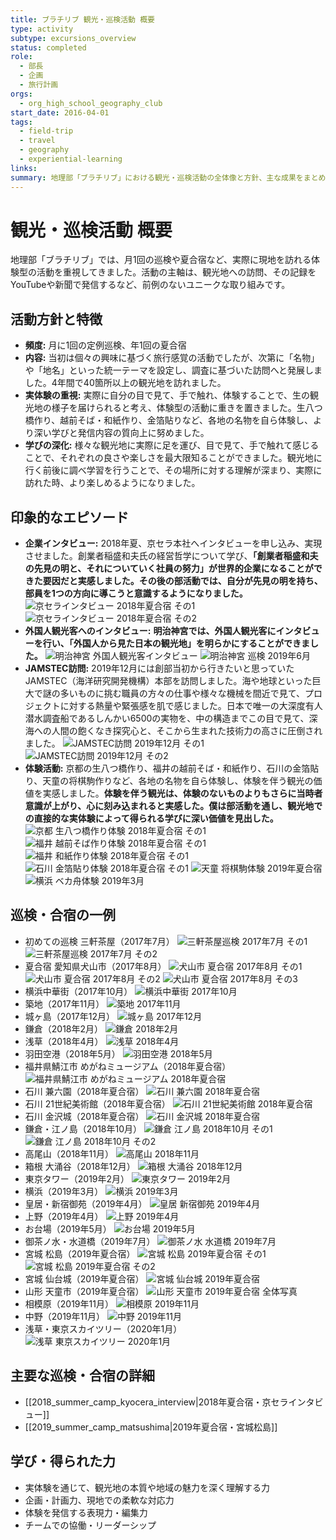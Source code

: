 ```yaml
---
title: ブラチリブ 観光・巡検活動 概要
type: activity
subtype: excursions_overview
status: completed
role:
  - 部長
  - 企画
  - 旅行計画
orgs:
  - org_high_school_geography_club
start_date: 2016-04-01
tags:
  - field-trip
  - travel
  - geography
  - experiential-learning
links: 
summary: 地理部「ブラチリブ」における観光・巡検活動の全体像と方針、主な成果をまとめたノート。
---
```

# 観光・巡検活動 概要

地理部「ブラチリブ」では、月1回の巡検や夏合宿など、実際に現地を訪れる体験型の活動を重視してきました。活動の主軸は、観光地への訪問、その記録をYouTubeや新聞で発信するなど、前例のないユニークな取り組みです。

## 活動方針と特徴

- **頻度:** 月に1回の定例巡検、年1回の夏合宿
- **内容:** 当初は個々の興味に基づく旅行感覚の活動でしたが、次第に「名物」や「地名」といった統一テーマを設定し、調査に基づいた訪問へと発展しました。4年間で40箇所以上の観光地を訪れました。
- **実体験の重視:** 実際に自分の目で見て、手で触れ、体験することで、生の観光地の様子を届けられると考え、体験型の活動に重きを置きました。生八つ橋作り、越前そば・和紙作り、金箔貼りなど、各地の名物を自ら体験し、より深い学びと発信内容の質向上に努めました。
- **学びの深化:** 様々な観光地に実際に足を運び、目で見て、手で触れて感じることで、それぞれの良さや楽しさを最大限知ることができました。観光地に行く前後に調べ学習を行うことで、その場所に対する理解が深まり、実際に訪れた時、より楽しめるようになりました。

## 印象的なエピソード

- **企業インタビュー:** 2018年夏、京セラ本社へインタビューを申し込み、実現させました。創業者稲盛和夫氏の経営哲学について学び、**「創業者稲盛和夫の先見の明と、それについていく社員の努力」が世界的企業になることができた要因だと実感しました。その後の部活動では、自分が先見の明を持ち、部員を1つの方向に導こうと意識するようになりました。**
  ![京セラインタビュー 2018年夏合宿 その1](linked_assets/20_Activities/burachiribu_club_activity/assets/kyocera_interview_2018summer_1.jpg)
  ![京セラインタビュー 2018年夏合宿 その2](linked_assets/20_Activities/burachiribu_club_activity/assets/kyocera_interview_2018summer_2.jpg)
- **外国人観光客へのインタビュー:** **明治神宮では、外国人観光客にインタビューを行い、「外国人から見た日本の観光地」を明らかにすることができました。**
  ![明治神宮 外国人観光客インタビュー](linked_assets/20_Activities/burachiribu_club_activity/assets/meijijingu_interview_foreigners.jpg)
  ![明治神宮 巡検 2019年6月](linked_assets/20_Activities/burachiribu_club_activity/assets/meijijingu_201906.jpg)
- **JAMSTEC訪問:** 2019年12月には創部当初から行きたいと思っていたJAMSTEC（海洋研究開発機構）本部を訪問しました。海や地球といった巨大で謎の多いものに挑む職員の方々の仕事や様々な機械を間近で見て、プロジェクトに対する熱量や緊張感を肌で感じました。日本で唯一の大深度有人潜水調査船であるしんかい6500の実物を、中の構造までこの目で見て、深海への人間の飽くなき探究心と、そこから生まれた技術力の高さに圧倒されました。
  ![JAMSTEC訪問 2019年12月 その1](linked_assets/20_Activities/burachiribu_club_activity/assets/jamstec_201912_1.jpg)
  ![JAMSTEC訪問 2019年12月 その2](linked_assets/20_Activities/burachiribu_club_activity/assets/jamstec_201912_2.jpg)
- **体験活動:** 京都の生八つ橋作り、福井の越前そば・和紙作り、石川の金箔貼り、天童の将棋駒作りなど、各地の名物を自ら体験し、体験を伴う観光の価値を実感しました。**体験を伴う観光は、体験のないものよりもさらに当時者意識が上がり、心に刻み込まれると実感した。僕は部活動を通し、観光地での直接的な実体験によって得られる学びに深い価値を見出した。**
  ![京都 生八つ橋作り体験 2018年夏合宿 その1](linked_assets/20_Activities/burachiribu_club_activity/assets/kyoto_namayoutsuhashi_2018summer_1.jpg)
  ![福井 越前そば作り体験 2018年夏合宿 その1](linked_assets/20_Activities/burachiribu_club_activity/assets/fukui_soba_2018summer_1.jpg)
  ![福井 和紙作り体験 2018年夏合宿 その1](linked_assets/20_Activities/burachiribu_club_activity/assets/fukui_washi_2018summer_1.jpg)
  ![石川 金箔貼り体験 2018年夏合宿 その1](linked_assets/20_Activities/burachiribu_club_activity/assets/ishikawa_kinpaku_2018summer_1.jpg)
  ![天童 将棋駒体験 2019年夏合宿](linked_assets/20_Activities/burachiribu_club_activity/assets/tendo_shogikoma_2019summer.jpg)
  ![横浜 ベカ舟体験 2019年3月](linked_assets/20_Activities/burachiribu_club_activity/assets/yokohama_bekabune_201903.jpg)

## 巡検・合宿の一例

- 初めての巡検 三軒茶屋（2017年7月）
  ![三軒茶屋巡検 2017年7月 その1](linked_assets/20_Activities/burachiribu_club_activity/assets/sangenjaya_201707_1.jpg)
  ![三軒茶屋巡検 2017年7月 その2](linked_assets/20_Activities/burachiribu_club_activity/assets/sangenjaya_201707_2.jpg)
- 夏合宿 愛知県犬山市（2017年8月）
  ![犬山市 夏合宿 2017年8月 その1](linked_assets/20_Activities/burachiribu_club_activity/assets/inuyama_201708_1.jpg)
  ![犬山市 夏合宿 2017年8月 その2](linked_assets/20_Activities/burachiribu_club_activity/assets/inuyama_201708_2.jpg)
  ![犬山市 夏合宿 2017年8月 その3](linked_assets/20_Activities/burachiribu_club_activity/assets/inuyama_201708_3.jpg)
- 横浜中華街（2017年10月）
  ![横浜中華街 2017年10月](linked_assets/20_Activities/burachiribu_club_activity/assets/yokohama_chinatown_201710.jpg)
- 築地（2017年11月）
  ![築地 2017年11月](linked_assets/20_Activities/burachiribu_club_activity/assets/tsukiji_201711.jpg)
- 城ヶ島（2017年12月）
  ![城ヶ島 2017年12月](linked_assets/20_Activities/burachiribu_club_activity/assets/jogashima_201712.jpg)
- 鎌倉（2018年2月）
  ![鎌倉 2018年2月](linked_assets/20_Activities/burachiribu_club_activity/assets/kamakura_201802.jpg)
- 浅草（2018年4月）
  ![浅草 2018年4月](linked_assets/20_Activities/burachiribu_club_activity/assets/asakusa_201804.jpg)
- 羽田空港（2018年5月）
  ![羽田空港 2018年5月](linked_assets/20_Activities/burachiribu_club_activity/assets/haneda_201805.jpg)
- 福井県鯖江市 めがねミュージアム（2018年夏合宿）
  ![福井県鯖江市 めがねミュージアム 2018年夏合宿](linked_assets/20_Activities/burachiribu_club_activity/assets/fukui_megane_museum_2018summer.jpg)
- 石川 兼六園（2018年夏合宿）
  ![石川 兼六園 2018年夏合宿](linked_assets/20_Activities/burachiribu_club_activity/assets/ishikawa_kenrokuen_2018summer.jpg)
- 石川 21世紀美術館（2018年夏合宿）
  ![石川 21世紀美術館 2018年夏合宿](linked_assets/20_Activities/burachiribu_club_activity/assets/ishikawa_21museum_2018summer.jpg)
- 石川 金沢城（2018年夏合宿）
  ![石川 金沢城 2018年夏合宿](linked_assets/20_Activities/burachiribu_club_activity/assets/ishikawa_kanazawajo_2018summer.jpg)
- 鎌倉・江ノ島（2018年10月）
  ![鎌倉 江ノ島 2018年10月 その1](linked_assets/20_Activities/burachiribu_club_activity/assets/kamakura_enoshima_201810_1.jpg)
  ![鎌倉 江ノ島 2018年10月 その2](linked_assets/20_Activities/burachiribu_club_activity/assets/kamakura_enoshima_201810_2.jpg)
- 高尾山（2018年11月）
  ![高尾山 2018年11月](linked_assets/20_Activities/burachiribu_club_activity/assets/takaosan_201811.jpg)
- 箱根 大涌谷（2018年12月）
  ![箱根 大涌谷 2018年12月](linked_assets/20_Activities/burachiribu_club_activity/assets/hakone_owakudani_201812.jpg)
- 東京タワー（2019年2月）
  ![東京タワー 2019年2月](linked_assets/20_Activities/burachiribu_club_activity/assets/tokyotower_201902.jpg)
- 横浜（2019年3月）
  ![横浜 2019年3月](linked_assets/20_Activities/burachiribu_club_activity/assets/yokohama_201903.jpg)
- 皇居・新宿御苑（2019年4月）
  ![皇居 新宿御苑 2019年4月](linked_assets/20_Activities/burachiribu_club_activity/assets/kokyo_shinjukugyoen_201904.jpg)
- 上野（2019年4月）
  ![上野 2019年4月](linked_assets/20_Activities/burachiribu_club_activity/assets/ueno_201904.jpg)
- お台場（2019年5月）
  ![お台場 2019年5月](linked_assets/20_Activities/burachiribu_club_activity/assets/odaiba_201905.jpg)
- 御茶ノ水・水道橋（2019年7月）
  ![御茶ノ水 水道橋 2019年7月](linked_assets/20_Activities/burachiribu_club_activity/assets/ochanomizu_suidobashi_201907.jpg)
- 宮城 松島（2019年夏合宿）
  ![宮城 松島 2019年夏合宿 その1](linked_assets/20_Activities/burachiribu_club_activity/assets/miyagi_matsushima_2019summer_1.jpg)
  ![宮城 松島 2019年夏合宿 その2](linked_assets/20_Activities/burachiribu_club_activity/assets/miyagi_matsushima_2019summer_2.jpg)
- 宮城 仙台城（2019年夏合宿）
  ![宮城 仙台城 2019年夏合宿](linked_assets/20_Activities/burachiribu_club_activity/assets/miyagi_sendaijo_2019summer.jpg)
- 山形 天童市（2019年夏合宿）
  ![山形 天童市 2019年夏合宿 全体写真](linked_assets/20_Activities/burachiribu_club_activity/assets/group_photo.jpg)
- 相模原（2019年11月）
  ![相模原 2019年11月](linked_assets/20_Activities/burachiribu_club_activity/assets/sagamihara_201911.jpg)
- 中野（2019年11月）
  ![中野 2019年11月](linked_assets/20_Activities/burachiribu_club_activity/assets/nakano_201911.jpg)
- 浅草・東京スカイツリー（2020年1月）
  ![浅草 東京スカイツリー 2020年1月](linked_assets/20_Activities/burachiribu_club_activity/assets/asakusa_skytree_202001.jpg)

## 主要な巡検・合宿の詳細

- [[2018_summer_camp_kyocera_interview|2018年夏合宿・京セラインタビュー]]
- [[2019_summer_camp_matsushima|2019年夏合宿・宮城松島]]

## 学び・得られた力

- 実体験を通じて、観光地の本質や地域の魅力を深く理解する力
- 企画・計画力、現地での柔軟な対応力
- 体験を発信する表現力・編集力
- チームでの協働・リーダーシップ
